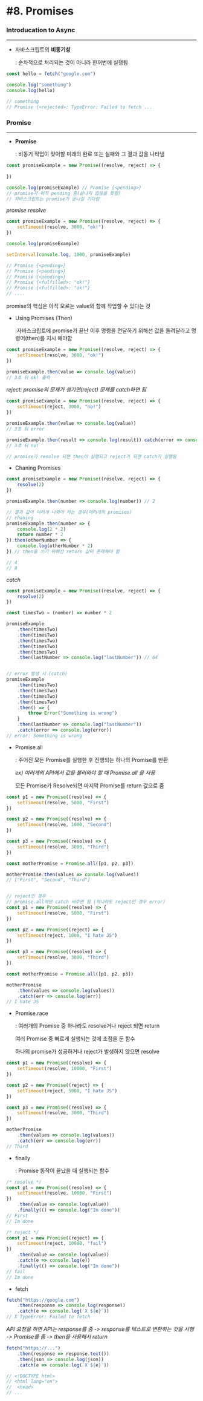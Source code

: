 # #8. Promises

### Introducation to Async

---

- 자바스크립트의 **비동기성**

  : 순차적으로 처리되는 것이 아니라 한꺼번에 실행됨

```javascript
const hello = fetch("google.com")

console.log("something")
console.log(hello)

// something
// Promise {<rejected>: TypeError: Failed to fetch ...
```



### Promise

---

- **Promise**

  : 비동기 작업이 맞이할 미래의 완료 또는 실패와 그 결과 값을 나타냄

```javascript
const promiseExample = new Promise((resolve, reject) => {
    
})

console.log(promiseExample) // Promise {<pending>}
// promise가 아직 pending 중(끝나지 않음을 뜻함)
// 자바스크립트는 promise가 끝나길 기다림
```

*promise resolve*

```javascript
const promiseExample = new Promise((resolve, reject) => {
    setTimeout(resolve, 3000, "ok!") 
})

console.log(promiseExample)

setInterval(console.log, 1000, promiseExample)

// Promise {<pending>}
// Promise {<pending>}
// Promise {<pending>}
// Promise {<fulfilled>: "ok!"}
// Promise {<fulfilled>: "ok!"}
// ....
```

promise의 핵심은 아직 모르는 value와 함께 작업할 수 있다는 것



- Using Promises (Then)

  :자바스크립트에 promise가 끝난 이후 명령을 전달하기 위해선 값을 돌려달라고 명령어(then)를 지시 해야함

```javascript
const promiseExample = new Promise((resolve, reject) => {
    setTimeout(resolve, 3000, "ok!") 
})

promiseExample.then(value => console.log(value)) 
// 3초 뒤 ok! 출력
```

*reject: promise의 문제가 생기면(reject) 문제를 catch하면 됨*

```javascript
const promiseExample = new Promise((resolve, reject) => {
    setTimeout(reject, 3000, "no!") 
})

promiseExample.then(value => console.log(value)) 
// 3초 뒤 error

promiseExample.then(result => console.log(result)).catch(error => console.log(error))
// 3초 뒤 no!

// promise가 resolve 되면 then이 실행되고 reject가 되면 catch가 실행됨
```



- Chaning Promises

```javascript
const promiseExample = new Promise((resolve, reject) => {
    resolve(2)
})

promiseExample.then(number => console.log(number)) // 2

// 결과 값이 여러개 나와야 하는 경우(여러개의 promises)
// chaning 
promiseExample.then(number => {
    console.log(2 * 2)
    return number * 2 
}).then(otherNumber => {
    console.log(otherNumber * 2)
}) // then을 쓰기 위해선 return 값이 존재해야 함

// 4
// 8
```

*catch*

```javascript
const promiseExample = new Promise((resolve, reject) => {
    resolve(2)
})

const timesTwo = (number) => number * 2

promiseExample
	.then(timesTwo)
	.then(timesTwo)
	.then(timesTwo)
	.then(timesTwo)
	.then(timesTwo)
	.then(lastNumber => console.log("lastNumber")) // 64


// error 발생 시 (catch)
promiseExample
	.then(timesTwo)
	.then(timesTwo)
	.then(timesTwo)
	.then(timesTwo)
	.then() => {
    	throw Error("Something is wrong")
	}
	.then(lastNumber => console.log("lastNumber"))
	.catch(error => console.log(error))
// error: Something is wrong
```



- Promise.all

  : 주어진 모든 Promise를 실행한 후 진행되는 하나의 Promise를 반환

  *ex) 여러개의 API에서 값을 불러와야 할 때 Promise.all 을 사용*

  모든 Promise가 Resolve되면 마지막 Promise를 return 값으로 줌

```javascript
const p1 = new Promise((resolve) => {
    setTimeout(resolve, 5000, "First")
})

const p2 = new Promise((resolve) => {
    setTimeout(resolve, 1000, "Second")
})

const p3 = new Promise((resolve) => {
    setTimeout(resolve, 3000, "Third")
})

const motherPromise = Promise.all([p1, p2, p3])

motherPromise.then(values => console.log(values)) 
// ["First", "Second", "Third"]


// reject인 경우
// promise.all에만 catch 써주면 됨 (하나라도 reject인 경우 error)
const p1 = new Promise((resolve) => {
    setTimeout(resolve, 5000, "First")
})

const p2 = new Promise((reject) => {
    setTimeout(reject, 1000, "I hate JS")
})

const p3 = new Promise((resolve) => {
    setTimeout(resolve, 3000, "Third")
})

const motherPromise = Promise.all([p1, p2, p3])

motherPromise
    .then(values => console.log(values)) 
	.catch(err => console.log(err))
// I hate JS
```



- Promise.race

  : 여러개의 Promise 중 하나라도 resolve거나 reject 되면 return

  여러 Promise 중 빠르게 실행되는 것에 초점을 둔 함수

  하나의 promise가 성공하거나 reject가 발생하지 않으면 resolve

```javascript
const p1 = new Promise((resolve) => {
    setTimeout(resolve, 10000, "First")
})

const p2 = new Promise((reject) => {
    setTimeout(reject, 5000, "I hate JS")
})

const p3 = new Promise((resolve) => {
    setTimeout(resolve, 3000, "Third")
})

motherPromise
	.then(values => console.log(values))
	.catch(err => console.log(err))
// Third
```



- finally

  :  Promise 동작이 끝났을 때 실행되는 함수

```javascript
/* resolve */
const p1 = new Promise((resolve) => {
    setTimeout(resolve, 10000, "First")
})
	.then(value => console.log(value))
	.finally(() => console.log("Im done"))
// First
// Im done

/* reject */
const p1 = new Promise((reject) => {
    setTimeout(reject, 10000, "fail")
})
	.then(value => console.log(value))
	.catch(e => console.log(e))
	.finally(() => console.log("Im done"))
// fail
// Im done
```



- fetch

```javascript
fetch("https://google.com")
    .then(response => console.log(response))
    .catch(e => console.log(`X ${e}`))
// X TypeError: Failed to fetch
```

*API 요청을 하면 API는 response를 줌 -> response를 텍스트로 변환하는 것을 시행 -> Promise를 줌 -> then을 사용해서 return*

```javascript
fetch("https://...")
	.then(response => response.text())
	.then(json => console.log(json))
	.catch(e => console.log(`X ${e}`))

// <!DOCTYPE html>
// <html lang="en">
// 	<head>
// ...
```

